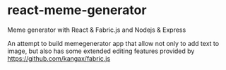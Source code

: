 # react-meme-generator
Meme generator with React &amp; Fabric.js and Nodejs &amp; Express

An attempt to build memegenerator app that allow not only to add text to image, 
but also has some extended editing features provided by https://github.com/kangax/fabric.js
